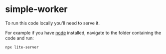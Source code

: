 # simple-worker
To run this code locally you'll need to serve it.

For example if you have [node](https://nodejs.org/) installed, navigate to the folder containing the code and run:

`npx lite-server`
